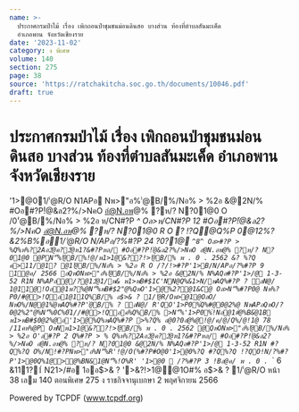 ```yaml
---
name: >-
  ประกาศกรมป่าไม้ เรื่อง เพิกถอนป่าชุมชนม่อนดินสอ บางส่วน ท้องที่ตำบลสันมะเค็ด
  อำเภอพาน จังหวัดเชียงราย
date: '2023-11-02'
category: ง พิเศษ
volume: 140
section: 275
page: 38
source: 'https://ratchakitcha.soc.go.th/documents/10046.pdf'
draft: true
---
```


# ประกาศกรมป่าไม้ เรื่อง เพิกถอนป่าชุมชนม่อนดินสอ บางส่วน ท้องที่ตำบลสันมะเค็ด อำเภอพาน จังหวัดเชียงราย

'1>@01/'่@R/O N1APอ Nพ>"อ%'่@B/%/Nอ% > %2อ &@2N/% #Oอ#?P!ํ@&ล2?%/>NคO อํ@N.อพ@% ?ห/? N?01@0 O /0'่@B/%/Nอ% > %2อ ห/CN#?P _^ Oล>ห/CN#?P 12 #Oอ#?P!ํ@&ล2?%/>NคO อํ@N.อพ@% ?ห/? N?01@0 R O ? !?Q@Q%P 0@12%?&2%B%อ1/'่@R/O N/APอ/?%#?P 24 $?%/@ค/ 2561 /?ํ@%/% 2 O'ล 1//N%AQอ#?P'1>/@ 113-2-16 R1N อ0CNQ%N!'่@!@/พ1>1@&??!>'่@R/O พB#$0?1@ `^8^ Oล>#?P > %Q%ห%?2Aอ2ํ@ค?2ํ@ห1?&#?Pหล/ #Oอ#?P!ํ@&ล2?%/>NคO อํ@N.อพ@% ?ห/? N?01@0 @PN'็%'่@B/%!@/พ1>1@&??!>'่@B/% พ . 0 . 2562 &? %?Q ค>11/@1? @1'่@B/%/Nอ% > %2อ R O /?/!>#?P'1>B/N/APอ/?%#?P 9 1@ค/ 2566 อQหONพ>"อ%'่@B/%/Nอ% > %2อ &@2N/% N%AQอ#?P'1>/@ 1-3-52 R1N N%APอ@/?@12ํ@1/พ& พ1>พB#$1C'NN@Q%&1>N/พAQ%#?P ? ลN@/ 1@11@!Oอ@1พ?%@N'็%พB#$2"@%QหO'1>@%2?@1&C@ Oล>N'็%#?P0@ Nห%?P0/#@>!Qอ1@11Q%B/% อ$>& ? 1/'่@R/Oพ>@1@OลO/ NหO%/N@@1%ํ@พAQ%#?P'่@B/% ? ลN@/ R'QO'1>P0%์Q%#@0@2%@ NพAPอQหO/?0@2%2"@%N'็%0C%0์1//#@>!Qอค%Q%B/% >N'็%'1>P0%์!Nอ@1#ํ@%B&ํ@1B พ1>พB#$0@2%@อ'1>@%Q%พAQ%#?P >%?Q% อ@0?0อํ@%@!@/ค/@/Q%/@!1@ 78 /11คห%@P OหNพ1>1@&??!>'่@B/% พ . 0 . 2562 @QหONพ>"อ%'่@B/%/Nอ% > %2อ O'ล#?P 2 Q%#?P > % Q%ห%?2Aอ2ํ@ค?2ํ@ห1?&#?Pหล/ #Oอ#?P!ํ@&ล2?%/>NคO อํ@N.อพ@% ?ห/? N?01@0 &@2N/% N%AQอ#?P'1>/@ 1-3-52 R1N #?Q%?Q O%/N!#?PNพ>"อ%N'็%R'!@/O(%#?P#O@0'1>@0%?Q #?Q%?Q !?QO!N/?%#?P'1>@0Q%1@>@%BN&1@N'็%!O%R' '1>@0  /?%#?P 3 !Bล@ค/ พ . 0 . `_` 6 &111?1์ N21>/#อ 1ออ$>& ? '>&?!>1@@1O#% อ$>& ? 1/'่@R/O หน้า 38 เลม 140 ตอนพิเศษ 275 ง ราชกิจจานุเบกษา 2 พฤศจิกายน 2566

Powered by TCPDF (www.tcpdf.org)
